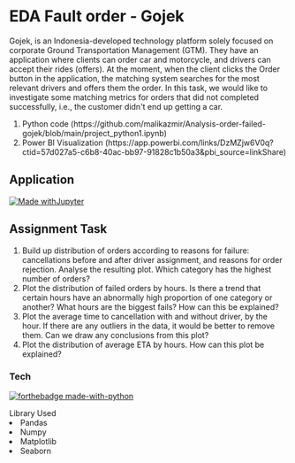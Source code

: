 # EDA Fault order - Gojek
<body>
Gojek, is an Indonesia-developed technology platform solely focused on corporate Ground Transportation Management (GTM). They have an application where clients can order car and motorcycle, and drivers can accept their rides (offers). At the moment, when the client clicks the Order button in the application, the matching system searches for the most relevant drivers and offers them the order. In this task, we would like to investigate some matching metrics for orders that did not completed successfully, i.e., the customer didn't end up getting a car.
</body>
<ol>
<li>Python code (https://github.com/malikazmir/Analysis-order-failed-gojek/blob/main/project_python1.ipynb)</li>
<li>Power BI Visualization (https://app.powerbi.com/links/DzMZjw6V0q?ctid=57d027a5-c6b8-40ac-bb97-91828c1b50a3&pbi_source=linkShare)</li>
</ol>

## Application
 [![Made withJupyter](https://img.shields.io/badge/Made%20with-Jupyter-orange?style=for-the-badge&logo=Jupyter)](https://jupyter.org/try) 

## Assignment Task 
<ol><li>Build up distribution of orders according to reasons for failure: cancellations before and after driver assignment, and reasons for order rejection. Analyse the resulting plot. Which category has the highest number of orders?</li>
<li>Plot the distribution of failed orders by hours. Is there a trend that certain hours have an abnormally high proportion of one category or another? What hours are the biggest fails? How can this be explained?</li>
<li>Plot the average time to cancellation with and without driver, by the hour. If there are any outliers in the data, it would be better to remove them. Can we draw any conclusions from this plot?</li>
<li>Plot the distribution of average ETA by hours. How can this plot be explained?</li></ol>

### Tech

[![forthebadge made-with-python](http://ForTheBadge.com/images/badges/made-with-python.svg)](https://www.python.org/)
<body>Library Used
<li>Pandas</li>
<li>Numpy</li>
<li>Matplotlib</li>
<li>Seaborn</li>
</ul>
